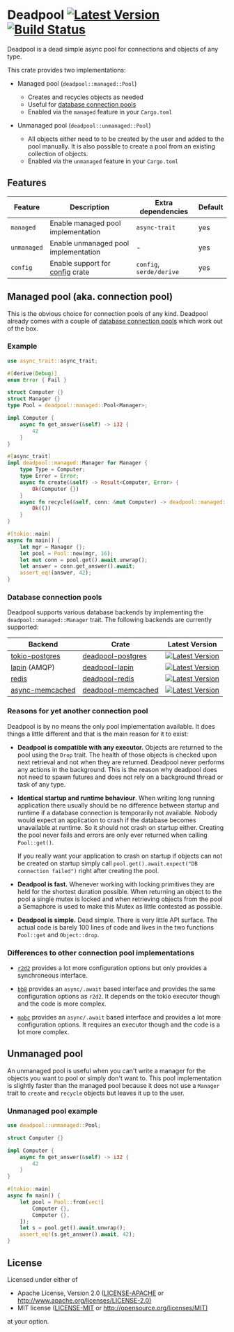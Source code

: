 # Deadpool [![Latest Version](https://img.shields.io/crates/v/deadpool.svg)](https://crates.io/crates/deadpool) [![Build Status](https://img.shields.io/github/workflow/status/bikeshedder/deadpool/Rust)](https://github.com/bikeshedder/deadpool/actions?query=workflow%3ARust)


Deadpool is a dead simple async pool for connections and objects
of any type.

This crate provides two implementations:

- Managed pool (`deadpool::managed::Pool`)
  - Creates and recycles objects as needed
  - Useful for [database connection pools](#database-connection-pools)
  - Enabled via the `managed` feature in your `Cargo.toml`

- Unmanaged pool (`deadpool::unmanaged::Pool`)
  - All objects either need to to be created by the user and added to the
    pool manually. It is also possible to create a pool from an existing
    collection of objects.
  - Enabled via the `unmanaged` feature in your `Cargo.toml`

## Features

| Feature | Description | Extra dependencies | Default |
| ------- | ----------- | ------------------ | ------- |
| `managed` | Enable managed pool implementation | `async-trait` | yes |
| `unmanaged` | Enable unmanaged pool implementation | - | yes |
| `config` | Enable support for [config](https://crates.io/crates/config) crate | `config`, `serde/derive` | yes |

## Managed pool (aka. connection pool)

This is the obvious choice for connection pools of any kind. Deadpool already
comes with a couple of [database connection pools](#database-connection-pools)
which work out of the box.

### Example

```rust
use async_trait::async_trait;

#[derive(Debug)]
enum Error { Fail }

struct Computer {}
struct Manager {}
type Pool = deadpool::managed::Pool<Manager>;

impl Computer {
    async fn get_answer(&self) -> i32 {
        42
    }
}

#[async_trait]
impl deadpool::managed::Manager for Manager {
    type Type = Computer;
    type Error = Error;
    async fn create(&self) -> Result<Computer, Error> {
        Ok(Computer {})
    }
    async fn recycle(&self, conn: &mut Computer) -> deadpool::managed::RecycleResult<Error> {
        Ok(())
    }
}

#[tokio::main]
async fn main() {
    let mgr = Manager {};
    let pool = Pool::new(mgr, 16);
    let mut conn = pool.get().await.unwrap();
    let answer = conn.get_answer().await;
    assert_eq!(answer, 42);
}
```

### Database connection pools

Deadpool supports various database backends by implementing the
`deadpool::managed::Manager` trait. The following backends are
currently supported:

Backend | Crate | Latest Version |
------- | ----- | -------------- |
[tokio-postgres](https://crates.io/crates/tokio-postgres) | [deadpool-postgres](https://crates.io/crates/deadpool-postgres) | [![Latest Version](https://img.shields.io/crates/v/deadpool-postgres.svg)](https://crates.io/crates/deadpool-postgres) |
[lapin](https://crates.io/crates/lapin) (AMQP) | [deadpool-lapin](https://crates.io/crates/deadpool-lapin) | [![Latest Version](https://img.shields.io/crates/v/deadpool-lapin.svg)](https://crates.io/crates/deadpool-lapin) |
[redis](https://crates.io/crates/redis) | [deadpool-redis](https://crates.io/crates/deadpool-redis) | [![Latest Version](https://img.shields.io/crates/v/deadpool-redis.svg)](https://crates.io/crates/deadpool-redis) |
[async-memcached](https://crates.io/crates/async-memcached) | [deadpool-memcached](https://crates.io/crates/deadpool-memcached) | [![Latest Version](https://img.shields.io/crates/v/deadpool-memcached.svg)](https://crates.io/crates/deadpool-memcached) |

### Reasons for yet another connection pool

Deadpool is by no means the only pool implementation available. It does
things a little different and that is the main reason for it to exist:

- **Deadpool is compatible with any executor.** Objects are returned to the
  pool using the `Drop` trait. The health of those objects is checked upon
  next retrieval and not when they are returned. Deadpool never performs any
  actions in the background. This is the reason why deadpool does not need
  to spawn futures and does not rely on a background thread or task of any
  type.

- **Identical startup and runtime behaviour**. When writing long running
  application there usually should be no difference between startup and
  runtime if a database connection is temporarily not available. Nobody
  would expect an application to crash if the database becomes unavailable
  at runtime. So it should not crash on startup either. Creating the pool
  never fails and errors are only ever returned when calling `Pool::get()`.

  If you really want your application to crash on startup if objects can
  not be created on startup simply call
  `pool.get().await.expect("DB connection failed")` right after creating
  the pool.

- **Deadpool is fast.** Whenever working with locking primitives they are
  held for the shortest duration possible. When returning an object to the
  pool a single mutex is locked and when retrieving objects from the pool
  a Semaphore is used to make this Mutex as little contested as possible.

- **Deadpool is simple.** Dead simple. There is very little API surface.
  The actual code is barely 100 lines of code and lives in the two functions
  `Pool::get` and `Object::drop`.

### Differences to other connection pool implementations

- [`r2d2`](https://crates.io/crates/r2d2) provides a lot more configuration
  options but only provides a synchroneous interface.

- [`bb8`](https://crates.io/crates/bb8) provides an `async/.await` based
  interface and provides the same configuration options as `r2d2`. It
  depends on the tokio executor though and the code is more complex.

- [`mobc`](https://crates.io/crates/mobc) provides an `async/.await` based
  interface and provides a lot more configuration options. It requires an
  executor though and the code is a lot more complex.

## Unmanaged pool

An unmanaged pool is useful when you can't write a manager for the objects
you want to pool or simply don't want to. This pool implementation is slightly
faster than the managed pool because it does not use a `Manager` trait to
`create` and `recycle` objects but leaves it up to the user.

### Unmanaged pool example

```rust
use deadpool::unmanaged::Pool;

struct Computer {}

impl Computer {
    async fn get_answer(&self) -> i32 {
        42
    }
}

#[tokio::main]
async fn main() {
    let pool = Pool::from(vec![
        Computer {},
        Computer {},
    ]);
    let s = pool.get().await.unwrap();
    assert_eq!(s.get_answer().await, 42);
}
```

## License

Licensed under either of

- Apache License, Version 2.0 ([LICENSE-APACHE](LICENSE-APACHE) or <http://www.apache.org/licenses/LICENSE-2.0)>
- MIT license ([LICENSE-MIT](LICENSE-MIT) or <http://opensource.org/licenses/MIT)>

at your option.

